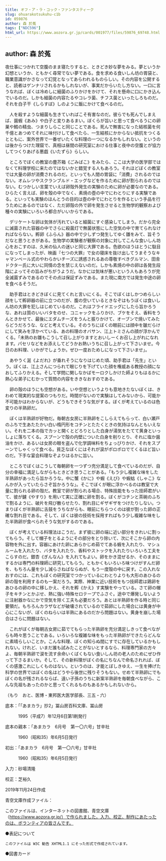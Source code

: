 ```yaml
---
title: オフ・ア・ラ・コック・ファンタスティーク
slug: ohuarakotsukuhu-c1b
id: 059876
author: 森 於菟
tags: ["NDC596"]
html_url: https://www.aozora.gr.jp/cards/001977/files/59876_69748.html
---
```


## author: 森 於菟

夜仕事につかれて空腹のまま寝たりすると、ときどき妙な夢をみる。夢というか幻想というか、ともかく尋常でない夢である。食を求める食いしん坊の胃袋と、職業意識がかさなって幻覚となってあらわれるものらしい。その内容を公開すると、読者はゲンナリされるかもしれないが、事実だからいたし方ない。一口に言うなれば、ぼくは冷めしに細菌のふりかけをかけて、それを懸命に口にかき込んでいるのだ。しかも細菌の内容たるやコレラ菌、チフス菌といったしろものだ。それを白子干《しらすぼ》しのように飯にかけて食べるのだ。

　人を殺すような細菌も生きていればこそ有害なのだ。彼らでも死んでしまえば、醤蝦《あみ》や白子と変りあるまい。ぼくらが旨いと思って食べるうにの卵巣や鱈の精虫、つまりしらこと同じことである。死んで無害になった結核菌を何千億とあつめてそれに味付けして食べたら、一生結核にかからない抵抗をつくるとともに、案外世界で一番ぜいたくな料理の一つになるかもしれない。というのは後からつけた理窟で、真相は昼間の研究室における仕事と夜中の空腹とが協力してつくりあげる悪戯《いたずら》らしい。

　ところでぼくの教室の塵芥箱《ごみばこ》をみたら、ここは大学の医学部ではなくて料理学校に来たのではないかと錯覚する人もあろう。それほどぼくの教室では大量の卵が消費されるのだ。といっても人間の胃袋に「消費」されるのではない。オムレツやスクランブルド・エッグなどを作るために卵が割られるのではない。むつかしい言葉でいえば卵殻外発生の実験のために卵が必要なのである。ひらたく言えば、卵を殻の中でなく、素焼の壺の中でにわとりにする実験である。といっても実験のほんとうの目的は壺の中でにわとりを作るという手品を行うためにあるのではなく、ただ卵殻の外で卵を発生させると生物学的観察および種々の実験にいろいろ都合がいいからである。

　デリケートな卵は気体が汚れていると細菌にすぐ感染してしまう。だから完全に滅菌された容器の中でさらに殺菌灯で無菌状態にした空気の中で育てられなければならない。孵卵《ふらん》器の中で少しずつ発生してゆく雛をみて、旨そうだなと思うときがある。生物学の実験者が観察の対象に対してこんな食いしん坊心をおこすのは、久米の仙人の迷いと同じ大罪である。色欲のほうはとうに駄目になってしまったが、映画『七つの大罪』で女の寝床を抜け出してうまそうなキャマンベール式のやわらかいチーズに誘惑されるあの尊敬すべきグルマン、田舎ドクター氏に大いに同情の念を禁じえないのだ。しかも素焼の中の卵は各発生段階によってその旨みがちがうようだ。なかには気味が悪いという人もあろうが完全滅菌ずみであるのでその点は保証ずみである。また現に南方では発生中途の卵を食べるそうだ。

　助手君はときどきぼくに見てくれと言いにくる。そこでぼくはしかつめらしい顔をして孵卵器の前に立つのだが、腹の空いているときなぞはもうぼくは食いしん坊の大罪を犯しはじめているのだ。これはフライドエッグにしたら旨かろうな、あれは質のいいバタをのせ、コニャックをふりかけ、ブケをそえ、香料をうんときかせて、最後にエダムチーズをうんと振りかけて、オーブンで焼いてみたらどうだろうな、などと考えている。そのうちにぼくの眼前には顔中を皺だらけにして笑みを浮かべている、あの料理のオバサン、江上トミさんの顔が浮かんでくる。「未熟のお雛もこうして召し上がりますとおいしーくお召し上がれになれます。パセリなどをお添えしてどうかお熱いうちに召し上がって下さいませ。今日のお料理、いかがでしょうか。ぜひ一度おためしになって下さいませ」。

　あやうく涎《よだれ》が垂れそうになりはじめた頃、助手君は「先生」という。ぼくは、江上さんにつられて眼じりを下げていた顔を権威ある教授の顔になおしてふりかえる。そして学問に関しなかばモーロクしかけた師よりもはるかに熱心な弟子にむかって質問の内容をききなおすのである。

　卵の殻のほうにも空想がある。いや空想というよりも意地きたないぼくは、きわめて現実的な提案のつもりだ。時間がないので実験はしてみないから、可能か不可能かはわからないが、どうもできそうな気がする。ぼくが考えているのは色変りの半熟卵だ。

　ぼくは半熟卵が好物だ。毎朝古女房に半熟卵をこしらえてもらって、白い瀬戸のふちで生あたたかい白い楕円形をコチンとたたくときの気持はなんともいえない。それを二本の指でカッと開くとどろりとした白身が湯気をたてて黄身といっしょに落ちてくる。スプーンで殻の内壁についた白身を削りとり、それに塩か醤油をかけ、あるいは女房の眼を盗んで化学調味料をちょっぴりかけ、それをスプーンでしゃくって食べる。貧乏なぼくにはそれが涙がポロポロでてくるほど旨いのだ。下手な宴会料理なぞよりはるかに旨い。

　ところでぼくはこうして毎朝卵を一つずつ充分満足して食べているのだが、自分の幸福に満足しながらもときどき思うことがある。「もう少し複雑な味をした半熟卵があったら旨かろうな。中に蟹《かに》や蝦《えび》や蝦蛄《しゃこ》なんかが入っていたらさぞ旨かろうな」。そこでぼくが眼に浮かべるのは教室で大量に割られる卵の殻だ。教室で卵が割られる場合、特殊技能をもった技師君がいて、彼が鑢《やすり》を用いて実に正確に卵を割る。ぼくがコチンと茶碗のふちで割るように、破片を飛び散らせたり、割れ目にギザギザをつけたりしない。つまりぼくが半熟卵に舌鼓をうちながらも、眼前にちらつくのは彼が割った卵の正確な割れ目である。そして、ぼくは彼の技術を採用すればもう少し複雑な味をした半熟卵が食べられそうな気がするのである。

　ぼくが考えている料理法はこうだ。まず彼に卵の端に近い部分をきれいに割ってもらう。そして帽子をとるようにその部分をとり除いて、次にそこから卵の内容物を外に出す。容器にあけた卵にあらかじめ茹でてある蝦を入れたり、マシュルームを入れたり、バタを入れたり、香料やストックを入れたりいろいろ工夫をこらすのだ。銀杏《ぎんなん》を入れてもよい。卵をかき混ぜるか、そのままにするかは専門の料理師に研究してもらう。ともかくもいろいろ味つけがすんだ卵を、もちろん量を少し減らさねばならぬが、もう一度殻の中に戻す。この入れなおすのには、これもぼくの研究室でつかっているにわとりよりも大形のあひるの卵の殻を利用するのも一案だろう。実際、神業に近い技術をもつ技師君は鶏卵をあひるの卵の中に移しかえ、それを孵《かえ》す実験をやっている。さて卵の帽子をキチンとかぶせ、熱に強い特殊セロテープでふさぐ。途中で爆発しないように注射器かなにかで空気を除く工夫も必要だろう。あとは半熟卵を作る時と同じ要領だ。もちろんカラザなどが破壊されているので茹卵にした場合には黄身が中心にこないが、ぼくのねらいは半熟にあるのだから問題はない。黄身を崩した場合はさらに問題はない。

　これがぼくが毎朝古女房に茹でてもらった半熟卵を充分満足しきって食べながらも時々思うことである。いろいろな複雑な味をもった半熟卵ができたらどんなに素晴らしいことか。こんな料理、ぼくの知らぬ間にすでに存在しているかもしれない。けれど、いまだ誰も試みたことがないとするなら、料理専門家の方々よ、毎朝半熟卵で涙を流す余命いくばくもない食いしん坊の老人のためにぜひ作って下さるまいか。そして、その新料理がぼくの名にちなんで命名されれば、ぼくの感激これにしくものはない。というのは、才能とぼしきゆえ、一生を捧げた科学の世界ではぼくの名はどうやら後世に残りそうもない。せめて半熟卵にでもぼくの名が残されるならば、遠い子孫のうちに新案半熟卵を毎朝食べながら、こんな先祖もあったのかと思ってくれるものもあるかもしれないから。

（もり　おと、医博・東邦医大医学部長、三五・六）













底本：「「あまカラ」抄2」冨山房百科文庫、冨山房

　　　1995（平成7）年12月6日第1刷発行

底本の親本：「あまカラ　6月号　第一〇六号」甘辛社

　　　1960（昭和35）年6月5日発行

初出：「あまカラ　6月号　第一〇六号」甘辛社

　　　1960（昭和35）年6月5日発行

入力：砂場清隆

校正：芝裕久

2019年11月24日作成

青空文庫作成ファイル：

このファイルは、インターネットの図書館、青空文庫（https://www.aozora.gr.jp/）で作られました。入力、校正、制作にあたったのは、ボランティアの皆さんです。











●表記について


	このファイルは W3C 勧告 XHTML1.1 にそった形式で作成されています。







●図書カード